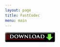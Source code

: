 ```yaml
---
layout: page
title: FastCodec
menu: main
---
```


[![Download Fastcodec](/assets/download-big.gif)](/res/download/codecs/fastcodec/fastcodec-setup.exe)

<!-- img style="float: left;" src="{{ site.url }}/assets/fastcodec-help.jpg" -->




